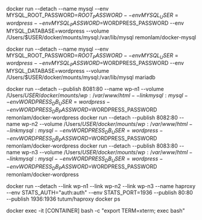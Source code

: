 docker run --detach --name mysql --env MYSQL_ROOT_PASSWORD=$ROOT_PASSWORD --env MYSQL_USER=wordpress --env MYSQL_PASSWORD=$WORDPRESS_PASSWORD --env MYSQL_DATABASE=wordpress --volume /Users/$USER/docker/mounts/mysql:/var/lib/mysql remonlam/docker-mysql

docker run --detach --name mysql --env MYSQL_ROOT_PASSWORD=$ROOT_PASSWORD --env MYSQL_USER=wordpress --env MYSQL_PASSWORD=$WORDPRESS_PASSWORD --env MYSQL_DATABASE=wordpress --volume /Users/$USER/docker/mounts/mysql:/var/lib/mysql mariadb

docker run --detach --publish 8081:80 --name wp-n1 --volume /Users/$USER/docker/mounts/wp:/var/www/html --link mysql:mysql --env WORDPRESS_DB_USER=wordpress --env WORDPRESS_DB_PASSWORD=$WORDPRESS_PASSWORD remonlam/docker-wordpress
docker run --detach --publish 8082:80 --name wp-n2 --volume /Users/$USER/docker/mounts/wp:/var/www/html --link mysql:mysql --env WORDPRESS_DB_USER=wordpress --env WORDPRESS_DB_PASSWORD=$WORDPRESS_PASSWORD remonlam/docker-wordpress
docker run --detach --publish 8083:80 --name wp-n3 --volume /Users/$USER/docker/mounts/wp:/var/www/html --link mysql:mysql --env WORDPRESS_DB_USER=wordpress --env WORDPRESS_DB_PASSWORD=$WORDPRESS_PASSWORD remonlam/docker-wordpress

docker run --detach --link wp-n1 --link wp-n2 --link wp-n3 --name haproxy --env STATS_AUTH="auth:auth" --env STATS_PORT=1936 --publish 80:80 --publish 1936:1936 tutum/haproxy
docker ps


docker exec -it [CONTAINER] bash -c "export TERM=xterm; exec bash"
